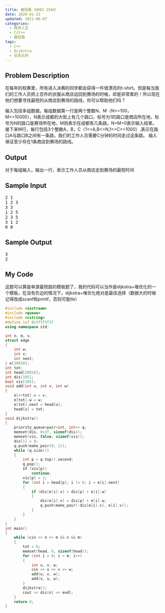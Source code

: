 ```yaml
---
title: 最短路（HDOJ 2544）
date: 2020-01-23
updated: 2021-06-07
categories:
  - 程序人生
  - C/C++
  - 最短路
tags:
  - C++
  - Dijkstra
  - 优先队列
---
```


<h2><strong>Problem Description</strong> </h2>

在每年的校赛里，所有进入决赛的同学都会获得一件很漂亮的t-shirt。但是每当我们的工作人员把上百件的衣服从商店运回到赛场的时候，却是非常累的！所以现在他们想要寻找最短的从商店到赛场的路线，你可以帮助他们吗？

输入包括多组数据。每组数据第一行是两个整数N、M（N<=100，M<=10000），N表示成都的大街上有几个路口，标号为1的路口是商店所在地，标号为N的路口是赛场所在地，M则表示在成都有几条路。N=M=0表示输入结束。接下来M行，每行包括3个整数A，B，C（1<=A,B<=N,1<=C<=1000）,表示在路口A与路口B之间有一条路，我们的工作人员需要C分钟的时间走过这条路。
输入保证至少存在1条商店到赛场的路线。

<h2><strong>Output</strong> </h2>

对于每组输入，输出一行，表示工作人员从商店走到赛场的最短时间 </pre>

<h2><strong>Sample Input</strong> </h2>

<pre class="wp-block-preformatted">2 1
1 2 3
3 3
1 2 5
2 3 5
3 1 2
0 0</pre>

<h2><strong>Sample Output</strong> </h2>

<pre class="wp-block-preformatted">3
2</pre>

<h2>My Code</h2>

<p>这题可以算是单源最短路的模板题了，我的代码可以当作是dijkstra+堆优化的一个模板，在没有负边的情况下，dijkstra+堆优化绝对是最佳选择（数据大的时候记得改成scanf和printf，否则可能tle）</p>

```cpp
#include <iostream>
#include <queue>
#include <cstring>
#define inf 0x3f3f3f3f
using namespace std;

int n, m, s;
struct edge
{
    int w;
    int v;
    int next;
} e[20010];
int tot;
int head[20010];
int dis[105];
bool vis[105];
void add(int u, int v, int w)
{
    e[++tot].v = v;
    e[tot].w = w;
    e[tot].next = head[u];
    head[u] = tot;
}
void dijkstra()
{
    priority_queue<pair<int, int>> q;
    memset(dis, 0x3f, sizeof(dis));
    memset(vis, false, sizeof(vis));
    dis[1] = 0;
    q.push(make_pair(0, 1));
    while (q.size())
    {
        int p = q.top().second;
        q.pop();
        if (vis[p])
            continue;
        vis[p] = 1;
        for (int i = head[p]; i != 0; i = e[i].next)
        {
            if (dis[e[i].v] > dis[p] + e[i].w)
            {
                dis[e[i].v] = dis[p] + e[i].w;
                q.push(make_pair(-dis[e[i].v], e[i].v));
            }
        }
    }
}
int main()
{
    while (cin >> n >> m && n && m)
    {
        tot = 0;
        memset(head, 0, sizeof(head));
        for (int i = 0; i < m; i++)
        {
            int u, v, w;
            cin >> u >> v >> w;
            add(u, v, w);
            add(v, u, w);
        }
        dijkstra();
        cout << dis[n] << endl;
    }
    return 0;
}

```
